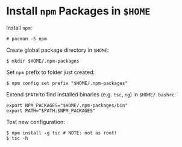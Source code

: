 # Install `npm` Packages in `$HOME`

Install `npm`:

	# pacman -S npm

Create global package directory in `$HOME`:

	$ mkdir $HOME/.npm-packages

Set `npm` prefix to folder just created:

	$ npm config set prefix "$HOME/.npm-packages"

Extend `$PATH` to find installed binaries (e.g. `tsc`, `ng`) in `$HOME/.bashrc`:

	export NPM_PACKAGES="$HOME/.npm-packages/bin"
	export PATH="$PATH:$NPM_PACKAGES"

Test new configuration:

	$ npm install -g tsc # NOTE: not as root!
	$ tsc -h
